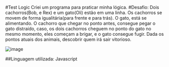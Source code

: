 #Test Logic
Criei um programa para praticar minha lógica.
#Desafio:
Dois cachorros(Bob, e Rex) e um gato(Oli) estão em uma linha. Os cachorros se movem de forma igualitária(para frente e para trás). O gato, está se alimentando. O cachorro que chegar no ponto antes, consegue pegar o gato distraído, caso, os dois cachorros cheguem no ponto do gato no mesmo momento, eles começam a brigar, e o gato consegue fugir.
Dada os pontos atuais dos animais, descobrir quem irá sair vitorioso.

![image](https://user-images.githubusercontent.com/87664619/195845392-ec0f774a-572c-44b8-8150-6d77707808aa.png)

##Linguagem utilizada: 
Javascript
